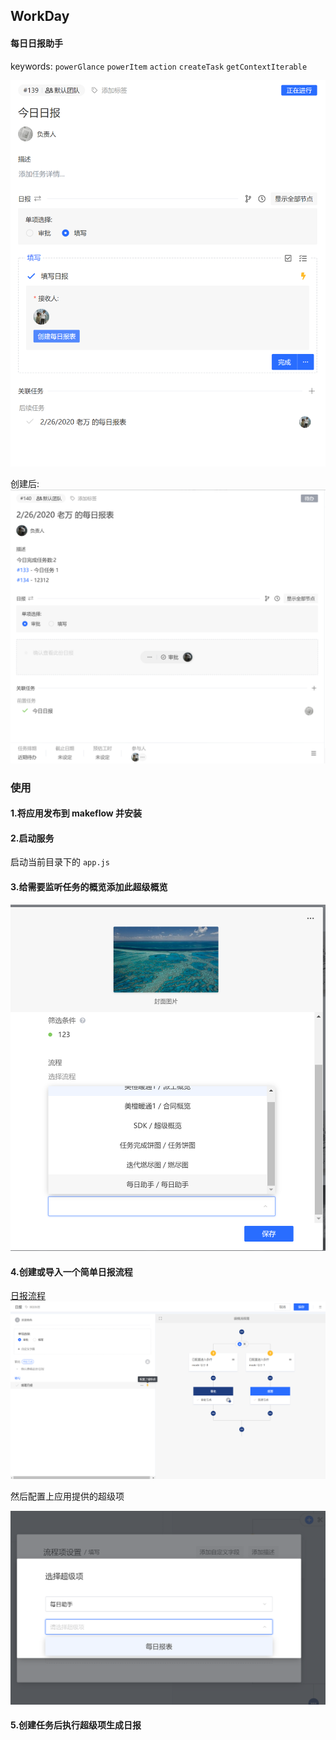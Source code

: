 ## WorkDay

#### 每日日报助手

keywords: `powerGlance` `powerItem` `action` `createTask` `getContextIterable`

![效果图](../SCREENSHOT/WorkDay/1.png)

创建后:
![效果图2](../SCREENSHOT/WorkDay/2.png)

### 使用

#### 1.将应用发布到 makeflow 并安装

#### 2.启动服务

启动当前目录下的 `app.js`

#### 3.给需要监听任务的概览添加此超级概览

![添加 powerGlance ](../SCREENSHOT/WorkDay/3.png)

#### 4.创建或导入一个简单日报流程

[日报流程](./日报.mfp)
![导入流程](../SCREENSHOT/WorkDay/4.png)

然后配置上应用提供的超级项

![配置超级项](../SCREENSHOT/WorkDay/5.png)

#### 5.创建任务后执行超级项生成日报
